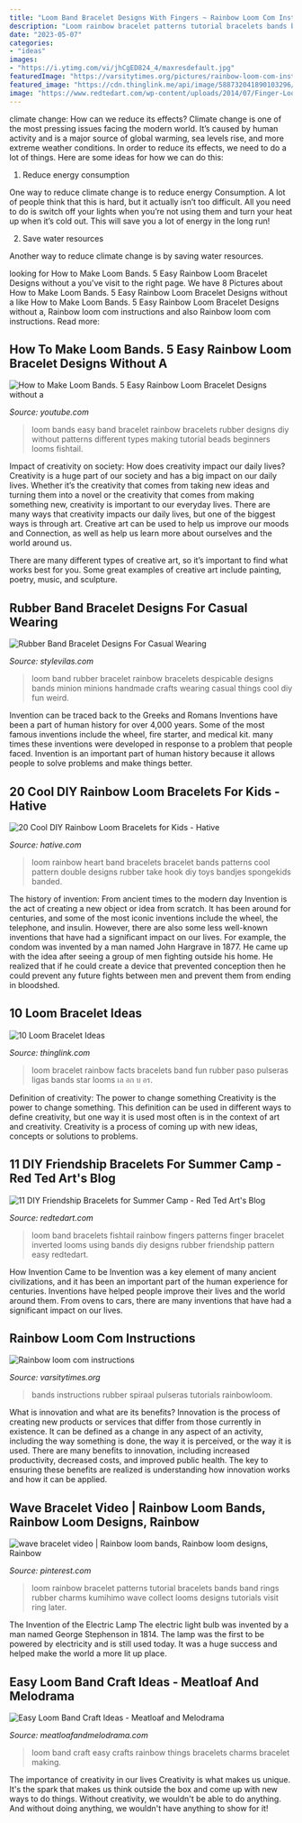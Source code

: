 ```yaml
---
title: "Loom Band Bracelet Designs With Fingers ~ Rainbow Loom Com Instructions"
description: "Loom rainbow bracelet patterns tutorial bracelets bands band rings rubber charms kumihimo wave collect looms designs tutorials visit ring later"
date: "2023-05-07"
categories:
- "ideas"
images:
- "https://i.ytimg.com/vi/jhCgED824_4/maxresdefault.jpg"
featuredImage: "https://varsitytimes.org/pictures/rainbow-loom-com-instructions.jpg"
featured_image: "https://cdn.thinglink.me/api/image/588732041890103296/1240/10/scaletowidth"
image: "https://www.redtedart.com/wp-content/uploads/2014/07/Finger-Loom-Band-Patterns.jpg"
---
```



climate change: How can we reduce its effects?
Climate change is one of the most pressing issues facing the modern world. It’s caused by human activity and is a major source of global warming, sea levels rise, and more extreme weather conditions. In order to reduce its effects, we need to do a lot of things. Here are some ideas for how we can do this:
1) Reduce energy consumption

One way to reduce climate change is to reduce energy Consumption. A lot of people think that this is hard, but it actually isn’t too difficult. All you need to do is switch off your lights when you’re not using them and turn your heat up when it’s cold out. This will save you a lot of energy in the long run! 

2) Save water resources

Another way to reduce climate change is by saving water resources.

	

		
looking for How to Make Loom Bands. 5 Easy Rainbow Loom Bracelet Designs without a you've visit to the right page. We have 8 Pictures about How to Make Loom Bands. 5 Easy Rainbow Loom Bracelet Designs without a like How to Make Loom Bands. 5 Easy Rainbow Loom Bracelet Designs without a, Rainbow loom com instructions and also Rainbow loom com instructions. Read more:
		
    
## How To Make Loom Bands. 5 Easy Rainbow Loom Bracelet Designs Without A

<img loading=lazy src="https://i.ytimg.com/vi/jhCgED824_4/maxresdefault.jpg" onerror="this.onerror=null;this.src='https://tse3.mm.bing.net/th?id=OIP.gpxwn9ksCDQ2F8LJIKhjYAHaEK&amp;pid=15.1';" alt="How to Make Loom Bands. 5 Easy Rainbow Loom Bracelet Designs without a">

_Source: youtube.com_

>loom bands easy band bracelet rainbow bracelets rubber designs diy without patterns different types making tutorial beads beginners looms fishtail. 

	

Impact of creativity on society: How does creativity impact our daily lives?
Creativity is a huge part of our society and has a big impact on our daily lives. Whether it’s the creativity that comes from taking new ideas and turning them into a novel or the creativity that comes from making something new, creativity is important to our everyday lives.
There are many ways that creativity impacts our daily lives, but one of the biggest ways is through art. Creative art can be used to help us improve our moods and Connection, as well as help us learn more about ourselves and the world around us.

There are many different types of creative art, so it’s important to find what works best for you. Some great examples of creative art include painting, poetry, music, and sculpture.

    
## Rubber Band Bracelet Designs For Casual Wearing

<img loading=lazy src="http://stylevilas.com/wp-content/uploads/2016/02/Rubber-Band-Bracelet-Designs-For-Casual-Wearing-1.jpg" onerror="this.onerror=null;this.src='https://tse2.mm.bing.net/th?id=OIP.IJ_7fGwS6_FHw9y7cJUPtQHaJ4&amp;pid=15.1';" alt="Rubber Band Bracelet Designs For Casual Wearing">

_Source: stylevilas.com_

>loom band rubber bracelet rainbow bracelets despicable designs bands minion minions handmade crafts wearing casual things cool diy fun weird. 

	

Invention can be traced back to the Greeks and Romans
Inventions have been a part of human history for over 4,000 years. Some of the most famous inventions include the wheel, fire starter, and medical kit. many times these inventions were developed in response to a problem that people faced. Invention is an important part of human history because it allows people to solve problems and make things better.

    
## 20 Cool DIY Rainbow Loom Bracelets For Kids - Hative

<img loading=lazy src="https://hative.com/wp-content/uploads/2014/10/rainbow-loom-bracelets/8-heart-rainbow-loom-bracelet.jpg" onerror="this.onerror=null;this.src='https://tse3.mm.bing.net/th?id=OIP.m8EBpl_ZQbQDw5WTFTrP-QHaJ6&amp;pid=15.1';" alt="20 Cool DIY Rainbow Loom Bracelets for Kids - Hative">

_Source: hative.com_

>loom rainbow heart band bracelets bracelet bands patterns cool pattern double designs rubber take hook diy toys bandjes spongekids banded. 

	

The history of invention: From ancient times to the modern day
Invention is the act of creating a new object or idea from scratch. It has been around for centuries, and some of the most iconic inventions include the wheel, the telephone, and insulin. However, there are also some less well-known inventions that have had a significant impact on our lives. For example, the condom was invented by a man named John Hargrave in 1877. He came up with the idea after seeing a group of men fighting outside his home. He realized that if he could create a device that prevented conception then he could prevent any future fights between men and prevent them from ending in bloodshed.

    
## 10 Loom Bracelet Ideas

<img loading=lazy src="https://cdn.thinglink.me/api/image/588732041890103296/1240/10/scaletowidth" onerror="this.onerror=null;this.src='https://tse3.mm.bing.net/th?id=OIP.rgjPra8WXi1ysPLcw8UcEwD6D6&amp;pid=15.1';" alt="10 Loom Bracelet Ideas">

_Source: thinglink.com_

>loom bracelet rainbow facts bracelets band fun rubber paso pulseras ligas bands star looms เล อก บ อร. 

	

Definition of creativity: The power to change something
Creativity is the power to change something. This definition can be used in different ways to define creativity, but one way it is used most often is in the context of art and creativity. Creativity is a process of coming up with new ideas, concepts or solutions to problems.

    
## 11 DIY Friendship Bracelets For Summer Camp - Red Ted Art&#039;s Blog

<img loading=lazy src="https://www.redtedart.com/wp-content/uploads/2014/07/Finger-Loom-Band-Patterns.jpg" onerror="this.onerror=null;this.src='https://tse4.mm.bing.net/th?id=OIP.NvgEbhM1BdWaiuwQnsQFngHaE7&amp;pid=15.1';" alt="11 DIY Friendship Bracelets for Summer Camp - Red Ted Art&#039;s Blog">

_Source: redtedart.com_

>loom band bracelets fishtail rainbow fingers patterns finger bracelet inverted looms using bands diy designs rubber friendship pattern easy redtedart. 

	

How Invention Came to be
Invention was a key element of many ancient civilizations, and it has been an important part of the human experience for centuries. Inventions have helped people improve their lives and the world around them. From ovens to cars, there are many inventions that have had a significant impact on our lives.

    
## Rainbow Loom Com Instructions

<img loading=lazy src="https://varsitytimes.org/pictures/rainbow-loom-com-instructions.jpg" onerror="this.onerror=null;this.src='https://tse3.mm.bing.net/th?id=OIP.uBc_NxrtGXFXohCw0cngEgHaHa&amp;pid=15.1';" alt="Rainbow loom com instructions">

_Source: varsitytimes.org_

>bands instructions rubber spiraal pulseras tutorials rainbowloom. 

	

What is innovation and what are its benefits?
Innovation is the process of creating new products or services that differ from those currently in existence. It can be defined as a change in any aspect of an activity, including the way something is done, the way it is perceived, or the way it is used. 
There are many benefits to innovation, including increased productivity, decreased costs, and improved public health. The key to ensuring these benefits are realized is understanding how innovation works and how it can be applied.

    
## Wave Bracelet Video | Rainbow Loom Bands, Rainbow Loom Designs, Rainbow

<img loading=lazy src="https://i.pinimg.com/originals/75/eb/4f/75eb4f357f550f7838fdc77aa2f2c5c1.jpg" onerror="this.onerror=null;this.src='https://tse4.mm.bing.net/th?id=OIP.L76xjVWJwblqLEgCatkB4wHaJ4&amp;pid=15.1';" alt="wave bracelet video | Rainbow loom bands, Rainbow loom designs, Rainbow">

_Source: pinterest.com_

>loom rainbow bracelet patterns tutorial bracelets bands band rings rubber charms kumihimo wave collect looms designs tutorials visit ring later. 

	

The Invention of the Electric Lamp
The electric light bulb was invented by a man named George Stephenson in 1814. The lamp was the first to be powered by electricity and is still used today. It was a huge success and helped make the world a more lit up place.

    
## Easy Loom Band Craft Ideas - Meatloaf And Melodrama

<img loading=lazy src="http://www.meatloafandmelodrama.com/wp-content/uploads/2014/03/PicMonkeyCollageloomcrafts.jpg" onerror="this.onerror=null;this.src='https://tse1.mm.bing.net/th?id=OIP.vyv4_CRPz3Za4XvsAFa6mQHaHa&amp;pid=15.1';" alt="Easy Loom Band Craft Ideas - Meatloaf and Melodrama">

_Source: meatloafandmelodrama.com_

>loom band craft easy crafts rainbow things bracelets charms bracelet making. 

	

The importance of creativity in our lives
Creativity is what makes us unique. It's the spark that makes us think outside the box and come up with new ways to do things. Without creativity, we wouldn't be able to do anything. And without doing anything, we wouldn't have anything to show for it!

